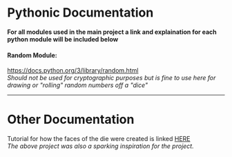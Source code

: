 # Pythonic Documentation
**For all modules used in the main project a link and explaination for each python module will be included below** 

#### Random Module: 
https://docs.python.org/3/library/random.html \
*Should not be used for cryptographic purposes but is fine to use here for drawing or "rolling" random numbers off a "dice"*

---

# Other Documentation
Tutorial for how the faces of the die were created is linked [HERE](https://realpython.com/python-dice-roll/#conclusion) \
*The above project was also a sparking inspiration for the project.*
